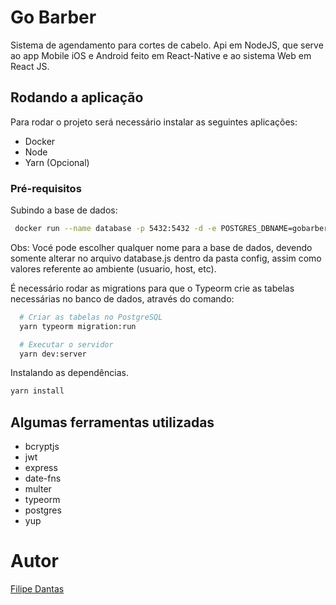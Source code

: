 # Go Barber
Sistema de agendamento para cortes de cabelo. Api em NodeJS, que serve ao app Mobile iOS e Android feito em React-Native e ao sistema Web em React JS.

## Rodando a aplicação
Para rodar o projeto será necessário instalar as seguintes aplicações:

- Docker
- Node
- Yarn (Opcional)

### Pré-requisitos
Subindo a base de dados:

```bash
 docker run --name database -p 5432:5432 -d -e POSTGRES_DBNAME=gobarber 
 ```

Obs: Vocé pode escolher qualquer nome para a base de dados, devendo somente alterar no arquivo database.js dentro da pasta config, assim como valores referente ao ambiente (usuario, host, etc).

É necessário rodar as migrations para que o Typeorm crie as tabelas necessárias no banco de dados, através do comando:

```bash
  # Criar as tabelas no PostgreSQL
  yarn typeorm migration:run

  # Executar o servidor
  yarn dev:server
```

Instalando as dependências.

```bash
yarn install
```

## Algumas ferramentas utilizadas

- bcryptjs
- jwt
- express
- date-fns
- multer
- typeorm
- postgres
- yup

# Autor

[Filipe Dantas](https://github.com/flipdantas) 
